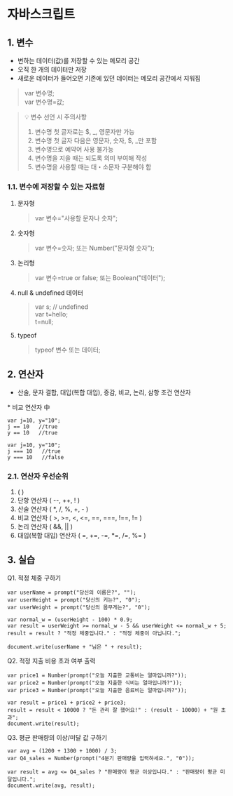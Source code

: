 # 자바스크립트
## 1. 변수
 - 변하는 데이터(값)를 저장할 수 있는 메모리 공간
 - 오직 한 개의 데이터만 저장
 - 새로운 데이터가 들어오면 기존에 있던 데이터는 메모리 공간에서 지워짐
 > var 변수명;<br>
 var 변수명=값;

 > 💡 변수 선언 시 주의사항
 > 1. 변수명 첫 글자로는 $, _, 영문자만 가능
 > 2. 변수명 첫 글자 다음은 영문자, 숫자, $, _만 포함
 > 3. 변수명으로 예약어 사용 불가능
 > 4. 변수명을 지을 때는 되도록 의미 부여해 작성
 > 5. 변수명을 사용할 때는 대・소문자 구분해야 함

### 1.1. 변수에 저장할 수 있는 자료형
1. 문자형
   > var 변수="사용할 문자나 숫자";
2. 숫자형
   > var 변수=숫자; 또는 Number("문자형 숫자");
3. 논리형
   > var 변수=true or false; 또는 Boolean("데이터");
4. null & undefined 데이터
   > var s; // undefined<br>
   var t=hello;<br>
   t=null;
5. typeof
   > typeof 변수 또는 데이터;


## 2. 연산자
 - 산술, 문자 결합, 대입(복합 대입), 증감, 비교, 논리, 삼항 조건 연산자
  
\* 비교 연산자 中
  ```
  var j=10, y="10";
  j == 10   //true
  y == 10   //true
  ```

  ```
  var j=10, y="10";
  j === 10   //true
  y === 10   //false
  ```

### 2.1. 연산자 우선순위
1. ( )
2. 단항 연산자 ( --, ++, ! )
3. 산술 연산자 ( *, /, %, +, - )
4. 비교 연산자 ( >, >=, <, <=, ==, ===, !==, != )
5. 논리 연산자 ( &&, || )
6. 대입(복합 대입) 연산자 ( =, +=, -=, *=, /=, %= )


## 3. 실습

Q1. 적정 체중 구하기
```
var userName = prompt("당신의 이름은?", "");
var userHeight = prompt("당신의 키는?", "0");
var userWeight = prompt("당신의 몸무게는?", "0");

var normal_w = (userHeight - 100) * 0.9;
var result = userWeight >= normal_w - 5 && userWeight <= normal_w + 5;
result = result ? "적정 체중입니다." : "적정 체중이 아닙니다.";

document.write(userName + "님은 " + result);
```

Q2. 적정 지출 비용 초과 여부 출력
```
var price1 = Number(prompt("오늘 지출한 교통비는 얼마입니까?"));
var price2 = Number(prompt("오늘 지출한 식비는 얼마입니까?"));
var price3 = Number(prompt("오늘 지출한 음료비는 얼마입니까?"));

var result = price1 + price2 + price3;
result = result < 10000 ? "돈 관리 잘 했어요!" : (result - 10000) + "원 초과";
document.write(result);
```

Q3. 평균 판매량의 이상/미달 값 구하기
```
var avg = (1200 + 1300 + 1000) / 3;
var Q4_sales = Number(prompt("4분기 판매량을 입력하세요.", "0"));

var result = avg <= Q4_sales ? "판매량이 평균 이상입니다." : "판매량이 평균 미달입니다.";
document.write(avg, result);
```
